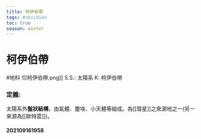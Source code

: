 ```yaml
---
title: 柯伊伯帶
tags: #obsidian 
toc: true
season: winter
---
```

# 柯伊伯帶
#地科
![[柯伊伯帶.png]]
S.S.: 太陽系
K: 柯伊伯帶
### 定義:
太陽系外**盤狀結構**，由氣體、塵埃、小天體等組成。為[[彗星]]之來源地之一(另一來源為[[歐特雲]])。

#### 202109161958